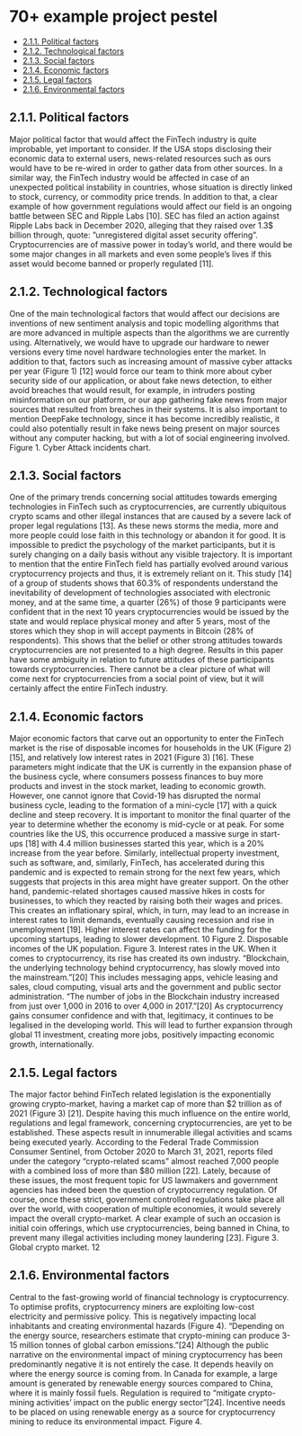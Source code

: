 

#  70+ example project pestel

<!-- TOC tocDepth:2..3 chapterDepth:2..6 -->

- [2.1.1. Political factors](#211-political-factors)
- [2.1.2. Technological factors](#212-technological-factors)
- [2.1.3. Social factors](#213-social-factors)
- [2.1.4. Economic factors](#214-economic-factors)
- [2.1.5. Legal factors](#215-legal-factors)
- [2.1.6. Environmental factors](#216-environmental-factors)

<!-- /TOC -->

## 2.1.1. Political factors

Major political factor that would affect the FinTech industry is quite improbable, yet important to consider. If the USA stops disclosing their economic data to external users, news-related resources such as ours would have to be re-wired in order to gather data from other sources. In a similar way, the FinTech industry would be affected in case of an unexpected political instability in countries, whose situation is directly linked to stock, currency, or commodity price trends. In addition to that, a clear example of how government regulations would affect our field is an ongoing battle between SEC and Ripple Labs [10]. SEC has filed an action against Ripple Labs back in December 2020, alleging that they raised over 1.3$ billion through, quote: ”unregistered digital asset security offering”. Cryptocurrencies are of massive power in today’s world, and there would be some major changes in all markets and even some people’s lives if this asset would become banned or properly regulated [11].

## 2.1.2. Technological factors

One of the main technological factors that would affect our decisions are inventions of new sentiment analysis and topic modelling algorithms that are more advanced in multiple aspects than the algorithms we are currently using. Alternatively, we would have to upgrade our hardware to newer versions every time novel hardware technologies enter the market. In addition to that, factors such as increasing amount of massive cyber attacks per year (Figure 1) [12] would force our team to think more about cyber security side of our application, or about fake news detection, to either avoid breaches that would result, for example, in intruders posting misinformation on our platform, or our app gathering fake news from major sources that resulted from breaches in their systems. It is also important to mention DeepFake technology, since it has become incredibly realistic, it could also potentially result in fake news being present on major sources without any computer hacking, but with a lot of social engineering involved. Figure 1. Cyber Attack incidents chart. 

## 2.1.3. Social factors

One of the primary trends concerning social attitudes towards emerging technologies in FinTech such as cryptocurrencies, are currently ubiquitous crypto scams and other illegal instances that are caused by a severe lack of proper legal regulations [13]. As these news storms the media, more and more people could lose faith in this technology or abandon it for good. It is impossible to predict the psychology of the market participants, but it is surely changing on a daily basis without any visible trajectory. It is important to mention that the entire FinTech field has partially evolved around various cryptocurrency projects and thus, it is extremely reliant on it. This study [14] of a group of students shows that 60.3% of respondents understand the inevitability of development of technologies associated with electronic money, and at the same time, a quarter (26%) of those 9 participants were confident that in the next 10 years cryptocurrencies would be issued by the state and would replace physical money and after 5 years, most of the stores which they shop in will accept payments in Bitcoin (28% of respondents). This shows that the belief or other strong attitudes towards cryptocurrencies are not presented to a high degree. Results in this paper have some ambiguity in relation to future attitudes of these participants towards cryptocurrencies. There cannot be a clear picture of what will come next for cryptocurrencies from a social point of view, but it will certainly affect the entire FinTech industry. 

## 2.1.4. Economic factors

Major economic factors that carve out an opportunity to enter the FinTech market is the rise of disposable incomes for households in the UK (Figure 2)[15], and relatively low interest rates in 2021 (Figure 3) [16]. These parameters might indicate that the UK is currently in the expansion phase of the business cycle, where consumers possess finances to buy more products and invest in the stock market, leading to economic growth. However, one cannot ignore that Covid-19 has disrupted the normal business cycle, leading to the formation of a mini-cycle [17] with a quick decline and steep recovery. It is important to monitor the final quarter of the year to determine whether the economy is mid-cycle or at peak. For some countries like the US, this occurrence produced a massive surge in start-ups [18] with 4.4 million businesses started this year, which is a 20% increase from the year before. Similarly, intellectual property investment, such as software, and, similarly, FinTech, has accelerated during this pandemic and is expected to remain strong for the next few years, which suggests that projects in this area might have greater support. On the other hand, pandemic-related shortages caused massive hikes in costs for businesses, to which they reacted by raising both their wages and prices. This creates an inflationary spiral, which, in turn, may lead to an increase in interest rates to limit demands, eventually causing recession and rise in unemployment [19]. Higher interest rates can affect the funding for the upcoming startups, leading to slower development. 10 Figure 2. Disposable incomes of the UK population. Figure 3. Interest rates in the UK. When it comes to cryptocurrency, its rise has created its own industry. “Blockchain, the underlying technology behind cryptocurrency, has slowly moved into the mainstream.”[20] This includes messaging apps, vehicle leasing and sales, cloud computing, visual arts and the government and public sector administration. “The number of jobs in the Blockchain industry increased from just over 1,000 in 2016 to over 4,000 in 2017.”[20] As cryptocurrency gains consumer confidence and with that, legitimacy, it continues to be legalised in the developing world. This will lead to further expansion through global 11 investment, creating more jobs, positively impacting economic growth, internationally.

## 2.1.5. Legal factors

The major factor behind FinTech related legislation is the exponentially growing crypto-market, having a market cap of more than $2 trillion as of 2021 (Figure 3) [21]. Despite having this much influence on the entire world, regulations and legal framework, concerning cryptocurrencies, are yet to be established. These aspects result in innumerable illegal activities and scams being executed yearly. According to the Federal Trade Commission Consumer Sentinel, from October 2020 to March 31, 2021, reports filed under the category “crypto-related scams” almost reached 7,000 people with a combined loss of more than $80 million [22]. Lately, because of these issues, the most frequent topic for US lawmakers and government agencies has indeed been the question of cryptocurrency regulation. Of course, once these strict, government controlled regulations take place all over the world, with cooperation of multiple economies, it would severely impact the overall crypto-market. A clear example of such an occasion is initial coin offerings, which use cryptocurrencies, being banned in China, to prevent many illegal activities including money laundering [23]. Figure 3. Global crypto market. 12

## 2.1.6. Environmental factors

Central to the fast-growing world of financial technology is cryptocurrency. To optimise profits, cryptocurrency miners are exploiting low-cost electricity and permissive policy. This is negatively impacting local inhabitants and creating environmental hazards (Figure 4). “Depending on the energy source, researchers estimate that  crypto-mining can produce 3-15 million tonnes of global carbon emissions.”[24] Although the public narrative on the environmental impact of mining cryptocurrency has been predominantly negative it is not entirely the case. It depends heavily on where the energy source is coming from. In Canada for example, a large amount is generated by renewable energy sources compared to China, where it is mainly fossil fuels. Regulation is required to “mitigate crypto-mining activities’ impact on the public energy sector”[24]. Incentive needs to be placed on using renewable energy as a source for cryptocurrency mining to reduce its environmental impact. Figure 4.